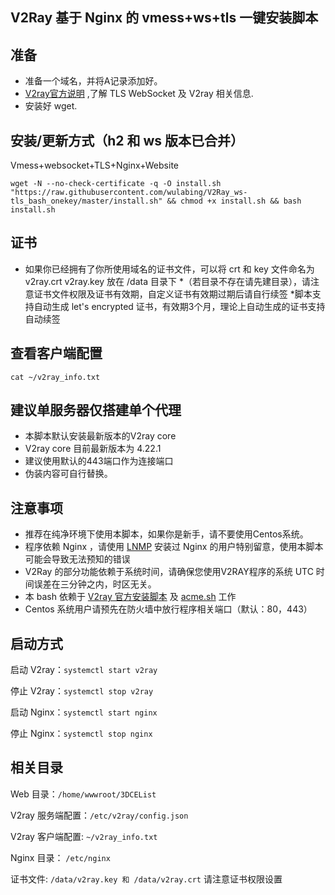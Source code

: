 ## V2Ray 基于 Nginx 的 vmess+ws+tls 一键安装脚本

## 准备

* 准备一个域名，并将A记录添加好。
* [V2ray官方说明](https://www.v2ray.com/) ,了解 TLS WebSocket 及 V2ray 相关信息.
* 安装好 wget.

## 安装/更新方式（h2 和 ws 版本已合并）

Vmess+websocket+TLS+Nginx+Website
```
wget -N --no-check-certificate -q -O install.sh "https://raw.githubusercontent.com/wulabing/V2Ray_ws-tls_bash_onekey/master/install.sh" && chmod +x install.sh && bash install.sh
```

## 证书

* 如果你已经拥有了你所使用域名的证书文件，可以将 crt 和 key 文件命名为 v2ray.crt v2ray.key 放在 /data 目录下
*（若目录不存在请先建目录），请注意证书文件权限及证书有效期，自定义证书有效期过期后请自行续签
*脚本支持自动生成 let's encrypted 证书，有效期3个月，理论上自动生成的证书支持自动续签

## 查看客户端配置

`cat ~/v2ray_info.txt`

## 建议单服务器仅搭建单个代理

* 本脚本默认安装最新版本的V2ray core
* V2ray core 目前最新版本为 4.22.1
* 建议使用默认的443端口作为连接端口
* 伪装内容可自行替换。

## 注意事项

* 推荐在纯净环境下使用本脚本，如果你是新手，请不要使用Centos系统。
* 程序依赖 Nginx ，请使用 [LNMP](https://lnmp.org) 安装过 Nginx 的用户特别留意，使用本脚本可能会导致无法预知的错误
* V2Ray 的部分功能依赖于系统时间，请确保您使用V2RAY程序的系统 UTC 时间误差在三分钟之内，时区无关。
* 本 bash 依赖于 [V2ray 官方安装脚本](https://install.direct/go.sh) 及 [acme.sh](https://github.com/Neilpang/acme.sh) 工作
* Centos 系统用户请预先在防火墙中放行程序相关端口（默认：80，443）


## 启动方式

启动 V2ray：`systemctl start v2ray`

停止 V2ray：`systemctl stop v2ray`

启动 Nginx：`systemctl start nginx`

停止 Nginx：`systemctl stop nginx`

## 相关目录

Web 目录：`/home/wwwroot/3DCEList`

V2ray 服务端配置：`/etc/v2ray/config.json`

V2ray 客户端配置: `~/v2ray_info.txt`

Nginx 目录： `/etc/nginx`

证书文件: `/data/v2ray.key 和 /data/v2ray.crt` 请注意证书权限设置









